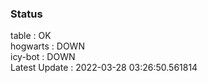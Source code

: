 ### Status


table : OK  
hogwarts : DOWN  
icy-bot : DOWN  
Latest Update : 2022-03-28 03:26:50.561814
